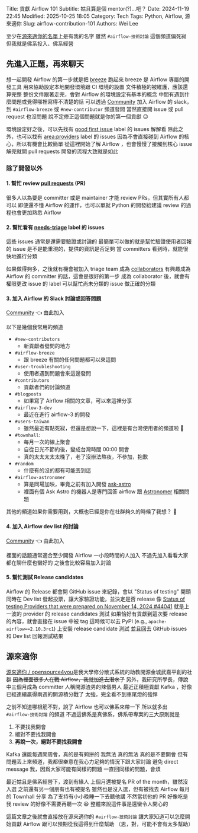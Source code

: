 Title: 貢獻 Airflow 101
Subtitle: 姑且算是個 mentor(?)...吧？
Date: 2024-11-19 22:45
Modified: 2025-10-25 18:05
Category: Tech
Tags: Python, Airflow, 源來適你
Slug: airflow-contribution-101
Authors: Wei Lee

至少在[源來適你的名單]上是有我的名字
雖然 `#airflow-技術討論` 這個頻道偏死寂
但我就是佛系投入、佛系經營

<!--more-->

## 先進入正題，再來聊天

想一起開發 Airflow 的第一步就是把 [breeze] 跑起來
breeze 是 Airflow 專屬的開發工具
用來協助設定本地開發環境跟 CI 環境的設置
文件積極的被維護，應該還算完整
整份文件跟著走完，會對 Airflow 的環境設定有基本的概念
中間有遇到什麼問題或覺得哪裡寫得不清楚的話
可以透過 [Community] 加入 Airflow 的 slack，到 `#airflow-breeze` 或 `#new-contributor` 頻道發問
當然直接開 issue 或 pull request 也沒問題
說不定修正這個問題就是你的第一個貢獻 😉

環境設定好之後，可以先找有 [good first issue] label 的 issues 解解看
除此之外，也可以找有 [area:providers] label 的 issues
因為不會直接碰到 Airflow 的核心，所以有機會比較簡單
從這裡開始了解 Airflow ，也會慢慢了接觸到核心
issue 解完就開 pull requests
開發的流程大致就是如此

### 除了開發以外
#### 1. 幫忙 review [pull requests](https://github.com/apache/airflow/pulls) (PR)

很多人以為要是 committer 或是 maintainer 才能 review PRs，但其實所有人都可以
即便還不懂 Airflow 的運作，也可以單就 Python 的開發給建議
review 的過程也會更加熟悉 Airflow

#### 2. 幫忙看有 [needs-triage] label 的 issues

這些 issues 通常是還需要驗證或討論的
最簡單可以做的就是幫忙驗證使用者回報的 issue 是不是能重現的，提供的資訊是否足夠
當 committers 看到時，就能很快地進行分類

如果做得夠多，之後就有機會被加入 triage team 成為 [collaborators]
有興趣成為 Airflow 的 committer 的話，這會是很好的第一步
成為 collaborator 後，就會有權限更改 issue 的 label
可以幫忙尚未分類的 issue 做正確的分類

#### 3. 加入 Airflow 的 Slack 討論或回答問題

[Community] 👈 由此加入

以下是幾個我常用的頻道

* `#new-contributors`
    * 新貢獻者發問的地方
* `#airflow-breeze`
    * 跟 breeze 有關的任何問題都可以來這問
* `#user-troubleshooting`
    * 使用者遇到問題會來這邊發問
* `#contributors`
    * 貢獻者們的討論頻道
* `#blogposts`
    * 如果寫了 Airflow 相關的文章，可以來這裡分享
* `#airflow-3-dev`
    * 最近在進行 airflow-3 的開發
* `#users-taiwan`
    * 雖然最近有點死寂，但還是想說一下，這裡是有台灣使用者的頻道啦 🥲
* `#townhall`:
    * 每月一次的線上聚會
    * 自從日光不節約後，變成台灣時間 00:00 開會
    * 真的太太太太太晚了，老了沒辦法熬夜，不參加，抱歉
* `#random`
    * 什麼有的沒的都有可能丟到這
* `#airflow-astronomer`
    * 算是同場加映，畢竟之前有加入開發 [ask-astro]
    * 裡面有個 Ask Astro 的機器人是專門回答 airflow 跟 [Astronomer] 相關問題

其他的頻道如果你需要用到，大概也已經是你在社群夠久的時候了我想？ 🤔

#### 4. 加入 Airflow dev list 的討論

[Community] 👈 由此加入

裡面的話題通常適合至少開發 Airflow 一小段時間的人加入
不過先加入看看大家都在聊什麼也蠻好的
之後會比較容易加入討論

#### 5. 幫忙測試 Release candidates

Airflow 的 Release 都會開 GitHub issue 來紀錄，會以 "Status of testing" 開頭
同時在 Dev list 發起投票，讓大家驗證功能，並決定是否 release
像 [Status of testing Providers that were prepared on November 14, 2024 #44041] 就是上一波的 provider 的 release candidates 測試
如果恰好有貢獻到這次要 release 的內容，就會直接在 issue 中被 tag
這時候可以去 PyPI (e.g., `apache-airflow==2.10.3rc1`) 上安裝 release candidate 測試
並且回去 GitHub issues 和 Dev list 回報測試結果

## 源來適你
[源來適你 / opensource4you]是我大學修分散式系統的助教開源金城武嘉平創的社群
~~因為裡面很多人在戰 Airflow，我就加進去潛水了~~
另外，我研究所學長，傳說中三個月成為 committer
人稱開源渣男的辣個男人
最近正積極貢獻 Kafka ，好像已經連續贏得兩週的開源積分戰了
太強，完全看不到車尾燈的強悍

之前不知道哪根筋不對，說了 Airflow 也可以佛系來帶一下
所以就多出 `#airflow-技術討論` 的頻道
不過這佛系是真佛系，佛系帶專案的三大原則就是

1. 不要找我開會
2. 絕對不要找我開會
3. **再說一次，絕對不要找我開會**

Kafka 還能每週開周會，真的是有夠拼的
我無法
真的無法
真的是不要開會
但有問題丟上來頻道，我都很樂意在我心力足夠的情況下跟大家討論
避免 direct message 我，因爲大家可能有同樣的問題
一直回同樣的問題，會煩

最近姑且是佛系經營下，渡到有緣人
上個月還被提名 PR of the month，雖然沒入選
之前還有另一個朋有也有被提名
雖然也是沒入選，但有被找去 Airflow 每月的 Townhall 分享
為了支持有小小晚睡一下去聽他講
不然當初他的 PR 好像吃是我 review 的好像不需要再聽一次 😆
整體來說這件事是還蠻令人開心的

這篇文章之後就會直接放在源來適你的 `#airflow-技術討論`
讓大家知道可以怎麼開始貢獻 Airflow 跟可以預期從我這得到什麼幫助
（恩，對，可能不會有太多幫助）

[源來適你的名單]: https://github.com/opensource4you/readme/blob/24bc45fb88e6ebc38deb5e20533f3eef2752ba96/README.md?plain=1#L51-L55
[breeze]: https://github.com/apache/airflow/tree/main/dev/breeze/doc
[Community]: https://airflow.apache.org/community/
[good first issue]: https://github.com/apache/airflow/issues?q=is%3Aopen+is%3Aissue+label%3A%22good+first+issue%22
[area:providers]: https://github.com/apache/airflow/issues?q=is%3Aopen+is%3Aissue+label%3Aarea%3Aproviders+
[needs-triage]: https://github.com/apache/airflow/issues?q=is%3Aissue+is%3Aopen+label%3Aneeds-triage
[collaborators]: https://github.com/apache/airflow/blob/24811f729f0e20dfff1be9afa8bf4a60b44fe628/.asf.yaml#L121
[ask-astro]: https://github.com/astronomer/ask-astro
[Astronomer]: https://www.astronomer.io/
[Status of testing Providers that were prepared on November 14, 2024 #44041]: https://github.com/apache/airflow/issues/44041
[源來適你 / opensource4you]: https://www.facebook.com/opensource4you
